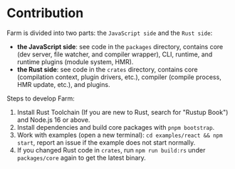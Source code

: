 # Contribution

Farm is divided into two parts: the `JavaScript side` and the `Rust side`:

- **the JavaScript side**: see code in the `packages` directory, contains core (dev server, file watcher, and compiler wrapper), CLI, runtime, and runtime plugins (module system, HMR).
- **the Rust side**: see code in the `crates` directory, contains core (compilation context, plugin drivers, etc.), compiler (compile process, HMR update, etc.), and plugins.

Steps to develop Farm:

1. Install Rust Toolchain (If you are new to Rust, search for "Rustup Book") and Node.js 16 or above.
2. Install dependencies and build core packages with `pnpm bootstrap`.
3. Work with examples (open a new terminal): `cd examples/react && npm start`, report an issue if the example does not start normally.
4. If you changed Rust code in `crates`, run `npm run build:rs` under `packages/core` again to get the latest binary.
